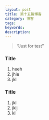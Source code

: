 ```yaml
---
layout: post
title: 第十五篇博客
category: 博客
tags:
keywords:
description:
---
```


> “Just for test”

### Title

1. heeh
2. jhie
3. jkl


### Title

1. jkl
2. jklj
3. kl



